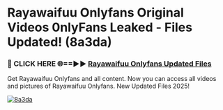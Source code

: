 # Rayawaifuu Onlyfans Original Videos 0nlyFans Leaked - Files Updated! (8a3da)

<h3>🔴 CLICK HERE 🌐==►► <a href="https://tinyurl.com/x26r9saj" rel="nofollow">Rayawaifuu Onlyfans Updated Files</a></h3>

Get Rayawaifuu Onlyfans and all content. Now you can access all videos and pictures of Rayawaifuu Onlyfans. New Updated Files 2025!

[![8a3da](https://i.imgur.com/LkgZPqh.gif)](https://tinyurl.com/x26r9saj)
